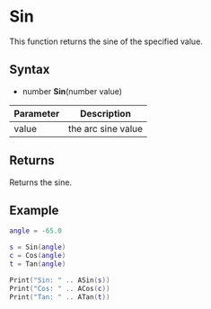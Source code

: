 # Sin

This function returns the sine of the specified value.

## Syntax

- number **Sin**(number value)

Parameter | Description
---|---|
value | the arc sine value 

## Returns

Returns the sine.

## Example

```lua
angle = -65.0

s = Sin(angle)
c = Cos(angle)
t = Tan(angle)

Print("Sin: " .. ASin(s))
Print("Cos: " .. ACos(c))
Print("Tan: " .. ATan(t))
```
